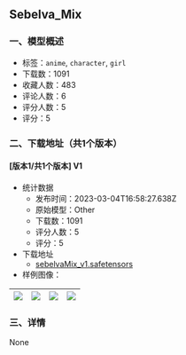 ## Sebelva_Mix
### 一、模型概述

- 标签：`anime`, `character`, `girl`
- 下载数：1091
- 收藏人数：483
- 评论人数：6
- 评分人数：5
- 评分：5

### 二、下载地址（共1个版本）

#### [版本1/共1个版本] V1

- 统计数据
  - 发布时间：2023-03-04T16:58:27.638Z
  - 原始模型：Other
  - 下载数：1091
  - 评分人数：5
  - 评分：5
- 下载地址
  - [sebelvaMix_v1.safetensors](https://civitai.com/api/download/models/18553)
- 样例图像：

| <img src="https://image.civitai.com/xG1nkqKTMzGDvpLrqFT7WA/94534271-ccca-40ed-1edd-cc9857a27300/width=450/192041.jpeg" /> | <img src="https://image.civitai.com/xG1nkqKTMzGDvpLrqFT7WA/ad1ff23c-d7ba-4316-7a6c-0a2cfc2edd00/width=450/192046.jpeg" /> | <img src="https://image.civitai.com/xG1nkqKTMzGDvpLrqFT7WA/d9112b45-3493-44a2-06b7-6b2fed89f000/width=450/192045.jpeg" /> | <img src="https://image.civitai.com/xG1nkqKTMzGDvpLrqFT7WA/5a347862-01d1-4b9c-f759-33d205506f00/width=450/192044.jpeg" /> |
| ---- | ---- | ---- | ---- |


### 三、详情
None
